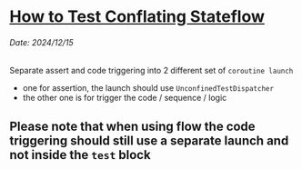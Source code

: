 # [How to Test Conflating Stateflow](https://zsmb.co/conflating-stateflows/)
###### Date: 2024/12/15

Separate assert and code triggering into 2 different set of `coroutine launch`
* one for assertion, the launch should use `UnconfinedTestDispatcher`
* the other one is for trigger the code / sequence / logic

Please note that when using flow the code triggering should still use a separate launch and not inside the `test` block
---